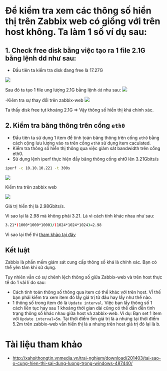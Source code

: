 # Để kiểm tra xem các thông số hiển thị trên Zabbix web có giống với trên host không. Ta làm 1 số ví dụ sau:

## 1. Check free disk bằng việc tạo ra 1 file 2.1G bằng lệnh dd như sau:
- Đầu tiên ta kiểm tra disk đang free là 17.27G
<img src=https://i.imgur.com/W7cdVft.png>

Sau đó ta tạo 1 file ung lượng 2.1G bằng lệnh `dd` nhu sau:
<img src=https://i.imgur.com/3inYLes.png>

-Kiêm tra sự thay đổi trên zabbix-web
<img src=https://i.imgur.com/yZkV1NR.png>

Ta thấy disk free tụt khoảng 2.1G => Vậy thông số hiển thị khá chính xác.

## 2. Kiểm tra băng thông trên cổng `eth0`
- Đầu tiên ta sử dụng 1 item để tính toán băng thông trên cổng `eth0` bằng cách cộng lưu lượng vào ra trên cồng `eth0` sử dụng item caculated.
- Kiểm tra thông số hiển thị thông qua việc giám sát bandwidth trên cổng eth0.
- Sử dụng lệnh iperf thực hiện đầy băng thông cổng eht0 lên 3.21Gbits/s 
```sh
iperf -c 10.10.10.221 -t 300s
```
<img src=https://i.imgur.com/sKR7M2C.png>

Kiểm tra trên zabbix web

<img src=https://i.imgur.com/cQdGYKt.png>

Giá trị hiển thị là 2.98Gbits/s.

Vì sao lại là 2.98 mà không phải 3.21. Là vì cách tính khác nhau như sau:
```sh
3.21*(1000*1000*1000)/(1024*1024*1024)=2.98
```
Vì sao lại thế thì [tham khảo tại đây](http://xahoithongtin.vnmedia.vn/trai-nghiem/download/201403/tai-sao-o-cung-hien-thi-sai-dung-luong-trong-windows-487440/)

## Kết luật

Zabbix là phần mềm giám sát cung cấp thông số khá là chính xác. Bạn có thể yên tâm khi sử dụng.

Tuy nhiên vẫn có sự chênh lệch thông số giữa Zabbix-web và trên host thực tế do 1 vài lí do sau:
- Cách tính toán thông số thông qua item có thể khác với trên host. VÌ thế bạn phải kiểm tra xem item đó lấy giá trị từ đâu hay lấy như thế nào.
- 1 thông số trong item đó là `Update interval`. Việc bạn lấy thông số 1 cách liên tục hay sau 1 khoảng thời gian dài cũng có thể dẫn đến tình trạng thông số khác nhau giữa host và zabbix-web. Ví dụ: Bạn set 1 item với `Update interval=5m`. Tại thời điểm 5m giá trị là a nhưng tại thời điểm 5.2m trên zabbix-web vẫn hiển thị là a nhưng trên host giá trị đó lại là b.


# Tài liệu tham khảo 
- http://xahoithongtin.vnmedia.vn/trai-nghiem/download/201403/tai-sao-o-cung-hien-thi-sai-dung-luong-trong-windows-487440/
